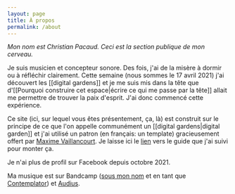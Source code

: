 ```yaml
---
layout: page
title: À propos
permalink: /about
---
```


*Mon nom est Christian Pacaud. Ceci est la section publique de mon cerveau.*

Je suis musicien et concepteur sonore. Des fois, j'ai de la misère à dormir ou à réfléchir clairement. Cette semaine (nous sommes le 17 avril 2021) j'ai découvert les [[digital gardens]] et je me suis mis dans la tête que d'[[Pourquoi construire cet espace|écrire ce qui me passe par la tête]] allait me permettre de trouver la paix d'esprit. J'ai donc commencé cette expérience.

Ce site (ici, sur lequel vous êtes présentement, ça, là) est construit sur le principe de ce que l'on appelle communément un [[digital gardens|digital garden]] et j'ai utilisé un patron (en français: un template) gracieusement offert par [Maxime Vaillancourt](https://maximevaillancourt.com/). Je laisse ici le [lien](https://maximevaillancourt.com/blog/setting-up-your-own-digital-garden-with-jekyll) vers le guide que j'ai suivi pour monter ça.

Je n'ai plus de profil sur Facebook depuis octobre 2021.

Ma musique est sur Bandcamp ([sous mon nom](https://christianpacaud.bandcamp.com/) et en tant que [Contemplator](https://contemplator.bandcamp.com/)) et [Audius](https://audius.co/cpacaud).
